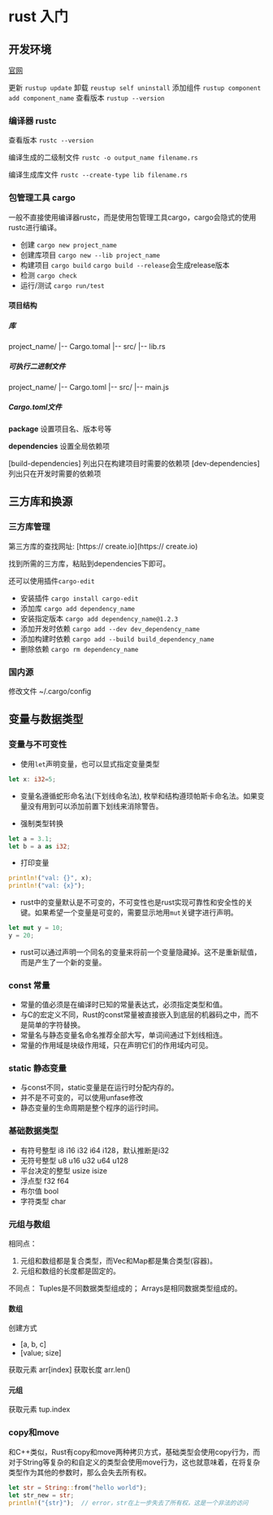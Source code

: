 # rust 入门

## 开发环境

[官网](https://www.rust-lang.org/zh-CN/)

更新 `rustup update`
卸载 `reustup self uninstall`
添加组件 `rustup component add component_name`
查看版本 `rustup --version`

### 编译器 rustc

查看版本 `rustc --version`

编译生成的二级制文件 `rustc -o output_name filename.rs`

编译生成库文件 `rustc --create-type lib filename.rs`

### 包管理工具 cargo

一般不直接使用编译器rustc，而是使用包管理工具cargo，cargo会隐式的使用rustc进行编译。

* 创建 `cargo new project_name`
* 创建库项目 `cargo new --lib project_name`
* 构建项目 `cargo build`
`cargo build --release`会生成release版本
* 检测 `cargo check`
* 运行/测试 `cargo run/test`

#### 项目结构

##### 库

project_name/
|-- Cargo.tomal
|-- src/
  |-- lib.rs

##### 可执行二进制文件 

project_name/
|-- Cargo.toml
|-- src/
  |-- main.js

##### Cargo.toml文件

**package**
设置项目名、版本号等

**dependencies**
设置全局依赖项

[build-dependencies] 列出只在构建项目时需要的依赖项
[dev-dependencies] 列出只在开发时需要的依赖项

## 三方库和换源

### 三方库管理

第三方库的查找网址: [https:// create.io](https:// create.io)

找到所需的三方库，粘贴到dependencies下即可。

还可以使用插件`cargo-edit`
* 安装插件 `cargo install cargo-edit`
* 添加库 `cargo add dependency_name`
* 安装指定版本 `cargo add dependency_name@1.2.3`
* 添加开发时依赖 `cargo add --dev dev_dependency_name`
* 添加构建时依赖 `cargo add --build build_dependency_name`
* 删除依赖 `cargo rm dependency_name`

### 国内源

修改文件 ~/.cargo/config

## 变量与数据类型

### 变量与不可变性

* 使用`let`声明变量，也可以显式指定变量类型
```rust
let x: i32=5;
```
* 变量名遵循蛇形命名法(下划线命名法), 枚举和结构遵顼帕斯卡命名法。如果变量没有用到可以添加前置下划线来消除警告。

* 强制类型转换
``` rust
let a = 3.1;
let b = a as i32;
```

* 打印变量
``` rust
println!("val: {}", x);
println!("val: {x}");
```

* rust中的变量默认是不可变的，不可变性也是rust实现可靠性和安全性的关键。如果希望一个变量是可变的，需要显示地用`mut`关键字进行声明。
```rust
let mut y = 10;
y = 20;
```

* rust可以通过声明一个同名的变量来将前一个变量隐藏掉。这不是重新赋值，而是产生了一个新的变量。

### const 常量

* 常量的值必须是在编译时已知的常量表达式，必须指定类型和值。
* 与C的宏定义不同，Rust的const常量被直接嵌入到底层的机器码之中，而不是简单的字符替换。
* 常量名与静态变量名命名推荐全部大写，单词间通过下划线相连。
* 常量的作用域是块级作用域，只在声明它们的作用域内可见。

### static 静态变量

* 与const不同，static变量是在运行时分配内存的。
* 并不是不可变的，可以使用unfase修改
* 静态变量的生命周期是整个程序的运行时间。

### 基础数据类型

* 有符号整型 i8 i16 i32 i64 i128，默认推断是i32
* 无符号整型 u8 u16 u32 u64 u128
* 平台决定的整型 usize isize
* 浮点型 f32 f64
* 布尔值 bool
* 字符类型 char


### 元组与数组

相同点：
1. 元组和数组都是复合类型，而Vec和Map都是集合类型(容器)。
2. 元组和数组的长度都是固定的。

不同点：
Tuples是不同数据类型组成的；
Arrays是相同数据类型组成的。

#### 数组

创建方式
* [a, b, c]
* [value; size]

获取元素 arr[index]
获取长度 arr.len()

#### 元组

获取元素 tup.index

### copy和move

和C++类似，Rust有copy和move两种拷贝方式，基础类型会使用copy行为，而对于String等复杂的和自定义的类型会使用move行为，这也就意味着，在将复杂类型作为其他的参数时，那么会失去所有权。
``` rust
let str = String::from("hello world");
let str_new = str;
println!("{str}");  // error，str在上一步失去了所有权，这是一个非法的访问
```

